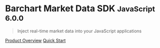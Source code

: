 # Barchart Market Data SDK <small>JavaScript 6.0.0</small>

> Inject real-time market data into your JavaScript applications

[Product Overview](/content/product_overview)
[Quick Start](/content/quick_start)
